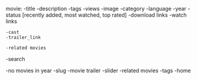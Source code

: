 movie:
	-title
	-description
	-tags
	-views
	-image
	-category
	-language
	-year
	-status [recently added, most watched, top rated]
	-download links
	-watch links

	-cast
	-trailer_link

	-related movies

-search

-no movies in year
-slug 
-movie trailer
-slider
-related movies
-tags
-home